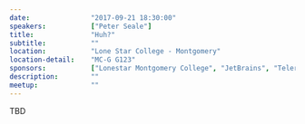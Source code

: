 ```yaml
---
date:               "2017-09-21 18:30:00"
speakers:           ["Peter Seale"]
title:              "Huh?"
subtitle:           ""
location:           "Lone Star College - Montgomery"
location-detail:    "MC-G G123"
sponsors:           ["Lonestar Montgomery College", "JetBrains", "Telerik"]
description:        ""
meetup:             ""
---
```

TBD